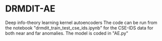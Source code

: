 # DRMDIT-AE
Deep info-theory learning kernel autoencoders
The code can be run from the notebook "drmdit_train_test_cse_ids.ipynb" for the CSE-IDS data for both near and far anomalies.
The model is coded in "AE.py"
